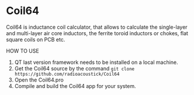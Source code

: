 # Coil64
Coil64 is inductance coil calculator, that allows to calculate the single-layer and multi-layer air core inductors, the ferrite toroid inductors or chokes, flat square coils on PCB etc.

HOW TO USE

1. QT last version framework needs to be installed on a local machine.
2. Get the Coil64 source by the command ```git clone https://github.com/radioacoustick/Coil64```
3. Open the Coil64.pro
4. Compile and build the Coil64 app for your system.
